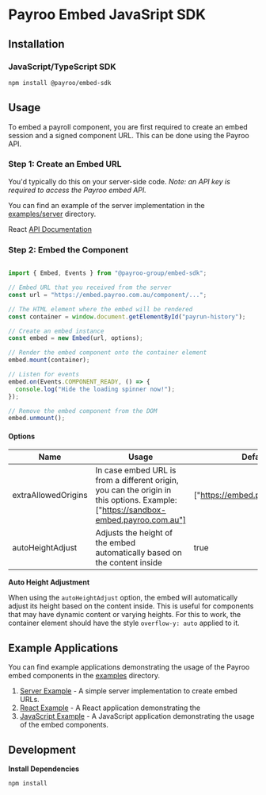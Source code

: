 # Payroo Embed JavaSript SDK

## Installation

### JavaScript/TypeScript SDK

```bash
npm install @payroo/embed-sdk
```

## Usage

To embed a payroll component, you are first required to create an embed session and a signed component URL.
This can be done using the Payroo API.

### Step 1: Create an Embed URL

You'd typically do this on your server-side code.
_Note: an API key is required to access the Payroo embed API._

You can find an example of the server implementation in the [examples/server](./examples/server) directory.

React [API Documentation](https://docs.payroo.com.au/payroo-api#tag/embeds)

### Step 2: Embed the Component

```ts

import { Embed, Events } from "@payroo-group/embed-sdk";

// Embed URL that you received from the server
const url = "https://embed.payroo.com.au/component/...";

// The HTML element where the embed will be rendered
const container = window.document.getElementById("payrun-history");

// Create an embed instance
const embed = new Embed(url, options);

// Render the embed component onto the container element
embed.mount(container);

// Listen for events
embed.on(Events.COMPONENT_READY, () => {
  console.log("Hide the loading spinner now!");
});

// Remove the embed component from the DOM
embed.unmount();
```

#### Options 

| Name | Usage | Default |
| --------------- | --------------- | --------------- |
| extraAllowedOrigins | In case embed URL is from a different origin, you can the origin in this options. Example: ["https://sandbox-embed.payroo.com.au"]| ["https://embed.payroo.com.au"] |
| autoHeightAdjust | Adjusts the height of the embed automatically based on the content inside | true |


**Auto Height Adjustment**

When using the `autoHeightAdjust` option, the embed will automatically adjust its height based on the content inside.
This is useful for components that may have dynamic content or varying heights.
For this to work, the container element should have the style `overflow-y: auto` applied to it.


## Example Applications

You can find example applications demonstrating the usage of the Payroo embed components in the [examples](./examples) directory.

1. [Server Example](./examples/server/README.md) - A simple server implementation to create embed URLs.
2. [React Example](./examples/react-app/README.md) - A React application demonstrating the
3. [JavaScript Example](./examples/vanilla-app/README.md) - A JavaScript application demonstrating the usage of the embed components.


## Development

**Install Dependencies**

```bash
npm install
```


